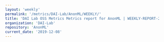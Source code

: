 ```yaml
---
layout: 'weekly'
permalink: '/metrics/DAI-Lab/AnonML/WEEKLY/'
title: 'DAI Lab OSS Metrics Metrics report for AnonML | WEEKLY-REPORT-2019-12-08'
organization: 'DAI-Lab'
repository: 'AnonML'
current_date: '2019-12-08'
---
```

